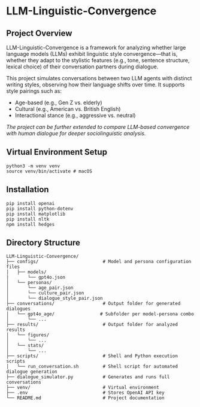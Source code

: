 # LLM-Linguistic-Convergence

## Project Overview
LLM-Linguistic-Convergence is a framework for analyzing whether large language models (LLMs) exhibit linguistic style convergence—that is, whether they adapt to the stylistic features (e.g., tone, sentence structure, lexical choice) of their conversation partners during dialogue.

This project simulates conversations between two LLM agents with distinct writing styles, observing how their language shifts over time. It supports style pairings such as:
- Age-based (e.g., Gen Z vs. elderly)
- Cultural (e.g., American vs. British English)
- Interactional stance (e.g., aggressive vs. neutral)

*The project can be further extended to compare LLM-based convergence with human dialogue for deeper sociolinguistic analysis.*

## Virtual Environment Setup
```
python3 -m venv venv
source venv/bin/activate # macOS
```

## Installation
```
pip install openai
pip install python-dotenv
pip install matplotlib
pip install nltk
npm install hedges
```

## Directory Structure
```
LLM-Linguistic-Convergence/
├── configs/                        # Model and persona configuration files
│   ├── models/ 
|       └── gpt4o.json
│   └── personas/                   
│       └── age_pair.json
│       └── culture_pair.json
│       └── dialogue_style_pair.json
├── conversations/                  # Output folder for generated dialogues
│   └── gpt4o_age/                 # Subfolder per model-persona combo
│       └── ...
├── results/                        # Output folder for analyzed results
│   └── figures/
│       └── ...
│   └── stats/
│       └── ...
├── scripts/                        # Shell and Python execution scripts
│   └── run_conversation.sh         # Shell script for automated dialogue generation
├── dialogue_simulator.py           # Generates and runs full conversations
├── venv/                           # Virtual environment   
├── .env                            # Stores OpenAI API key
└── README.md                       # Project documentation
```